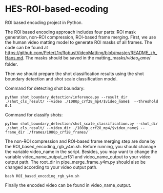 # HES-ROI-based-ecoding
ROI based encoding project in Python.

The ROI based encoding approach includes four parts: ROI mask generation, non-ROI compression, ROI-based frame merging. First, we use the human video matting model to generate ROI masks of all frames. The code can be found at https://github.com/PeterL1n/RobustVideoMatting/blob/master/README_zh_Hans.md.
The masks should be saved in the matting_masks/$video_name$/ folder.

Then we should prepare the shot classification results using the shot boundary detection and shot scale classification model.

Command for detecting shot boundary:
```
python shot_boundary_detection/inference.py --result_dir ./shot_cls_result/ --video ./1080p_crf28_mp4/$video_name$  --threshold 0.1
```
Command for classify shots:
```
python shot_boundary_detection/shot_scale_classification.py --shot_dir ./shot_cls_result/ --video_dir ./1080p_crf28_mp4/$video_name$ --frame_dir ./frames/1080p_crf28_frames/
```
The non-ROI compression and ROI-based frame merging step are done by the ROI_based_encoding_rgb_y4m.sh. Before running, you should chanage the variable video_name in the script. Besides, you may want to change the variable video_name_output_crf31 and video_name_output to your video output path. The root_dir in pipe_merge_frame_y4m.py should also be changed  according to your video output path.
```
bash ROI_based_encoding_rgb_y4m.sh
```
Finally the encoded video can be found in video_name_output.
